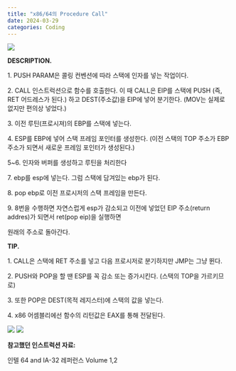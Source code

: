 ```yaml
---
title: "x86/64의 Procedure Call"
date: 2024-03-29
categories: Coding
---
```


![](https://blog.kakaocdn.net/dn/bvchgj/btsGd996SNX/qiRPcfToKjcTM7KiXtR8R1/img.png)

**DESCRIPTION.**

1\. PUSH PARAM은 콜링 컨벤션에 따라 스택에 인자를 넣는 작업이다.

2\. CALL 인스트럭션으로 함수를 호출한다. 이 때 CALL은 EIP를 스택에 PUSH (즉, RET 어드레스가 된다.) 하고
DEST(주소값)을 EIP에 넣어 분기한다. (MOV는 실제로 없지만 편의상 넣었다.)

3\. 이전 루틴(프로시져)의 EBP를 스택에 넣는다.

4\. ESP를 EBP에 넣어 스택 프레임 포인터를 생성한다. (이전 스택의 TOP 주소가 EBP 주소가 되면서 새로운 프레임 포인터가
생성된다.)

5~6. 인자와 버퍼를 생성하고 루틴을 처리한다

7\. ebp를 esp에 넣는다. 그럼 스택에 담겨있는 ebp가 된다.

8\. pop ebp로 이전 프로시저의 스택 프레임을 만든다.

9\. 8번을 수행하면 자연스럽게 esp가 감소되고 이전에 넣었던 EIP 주소(return addres)가 되면서 ret(pop eip)을
실행하면

원래의 주소로 돌아간다.

**TIP.**

1\. CALL은 스택에 RET 주소를 넣고 다음 프로시저로 분기하지만 JMP는 그냥 뛴다.

2\. PUSH와 POP을 할 땐 ESP를 꼭 감소 또는 증가시킨다. (스택의 TOP을 가르키므로)

3\. 또한 POP은 DEST(목적 레지스터)에 스택의 값을 넣는다.

4\. x86 어셈블리에선 함수의 리턴값은 EAX를 통해 전달된다.

![](https://blog.kakaocdn.net/dn/cCTA08/btsGeLOlY4S/RKxZTuLlac7ms7H5NnWCcK/img.png)
![](https://blog.kakaocdn.net/dn/MjdEE/btsGcfRdv40/xmjCZ497smQ14wkjTISfEk/img.png)

**참고했던 인스트럭션 자료:**

인텔 64 and IA-32 레퍼런스 Volume 1,2

